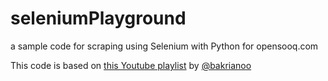 # seleniumPlayground
a sample code for scraping using Selenium with Python for opensooq.com 

This code is based on [this Youtube playlist](https://www.youtube.com/playlist?list=PLvLvlVqNQGHD1XUJSYfYezvs9gLdaWHId) by [@bakrianoo](https://github.com/bakrianoo)
